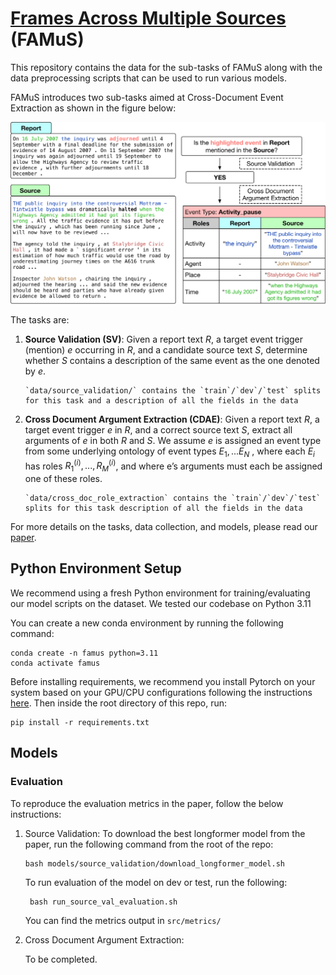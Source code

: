# [Frames Across Multiple Sources](https://arxiv.org/abs/2311.05601) (FAMuS)

This repository contains the data for the sub-tasks of FAMuS along with the data preprocessing scripts that can be used to run various models.

FAMuS introduces two sub-tasks aimed at Cross-Document Event Extraction as shown in the figure below:

![task](figures/famus_example.png)

The tasks are:

1.  **Source Validation (SV)**:
    Given a report text $R$, a target event trigger (mention) $e$ occurring in $R$, and a candidate source text $S$, determine whether $S$ contains a description of the same event as the one denoted by $e$.

        `data/source_validation/` contains the `train`/`dev`/`test` splits for this task and a description of all the fields in the data

2.  **Cross Document Argument Extraction (CDAE)**:
    Given a report text $R$, a target event trigger $e$ in $R$, and a correct source text $S$, extract all arguments of $e$ in both $R$ and $S$. We assume $e$ is assigned an event type from some underlying ontology of event types $E_1, . . . E_N$ , where each $E_i$ has roles $R_1^{(i)}, . . . , R_M^{(i)}$, and where e’s arguments must each be assigned one of these roles.

        `data/cross_doc_role_extraction` contains the `train`/`dev`/`test` splits for this task description of all the fields in the data

For more details on the tasks, data collection, and models, please read our [paper](https://arxiv.org/abs/2311.05601).

## Python Environment Setup

We recommend using a fresh Python environment for training/evaluating our model scripts on the dataset. We tested our codebase on Python 3.11

You can create a new conda environment by running the following command:

```
conda create -n famus python=3.11
conda activate famus
```

Before installing requirements, we recommend you install Pytorch on your system based on your GPU/CPU configurations following the instructions [here](https://pytorch.org/get-started/locally/).
Then inside the root directory of this repo, run:

```
pip install -r requirements.txt
```

## Models

### Evaluation

To reproduce the evaluation metrics in the paper, follow the below instructions:

1. Source Validation:
   To download the best longformer model from the paper, run the following command from the root of the repo:

   ```
   bash models/source_validation/download_longformer_model.sh
   ```

   To run evaluation of the model on dev or test, run the following:

   ```
    bash run_source_val_evaluation.sh
   ```

   You can find the metrics output in `src/metrics/`

2. Cross Document Argument Extraction:

   To be completed.

